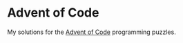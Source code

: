 # Advent of Code

My solutions for the [Advent of Code](http://adventofcode.com/) programming puzzles.
